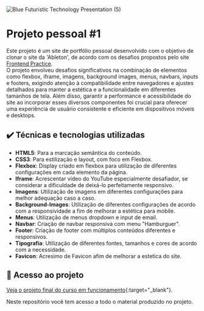 


![Blue Futuristic Technology Presentation (5)](https://github.com/lshv04/projetipessoal1/assets/169161949/ca412e0a-7595-427c-a55f-4428c6b07050)


# Projeto pessoal #1

Este projeto é um site de portfólio pessoal desenvolvido com o objetivo de clonar o site da 'Ableton', de acordo com os desafios propostos pelo site <a href="https://www.frontendpractice.com/projects/ableton" target="_blank">Frontend Practice</a>.  
O projeto envolveu desafios significativos na combinação de elementos como flexbox, iframe, imagens, background images, menus, navbars, inputs e footers, exigindo atenção à compatibilidade entre navegadores e ajustes detalhados para manter a estética e a funcionalidade em diferentes tamanhos de tela. Além disso, garantir a performance e acessibilidade do site ao incorporar esses diversos componentes foi crucial para oferecer uma experiência de usuário consistente e eficiente em dispositivos móveis e desktops.

## ✔️ Técnicas e tecnologias utilizadas
- **HTML5**: Para a marcação semântica do conteúdo.  
- **CSS3**: Para estilização e layout, com foco em Flexbox.  
- **Flexbox**: Display criado em flexbox para utilização de diferentes configurações em cada elemento da página.  
- **Iframe**: Acrescentar vídeo do YouTube especialmente desafiador, se considerar a dificuldade de deixá-lo perfeitamente responsivo.  
- **Imagens**: Utilização de imagens em diferentes configurações para melhor adequação caso a caso.  
- **Background-Images**: Utilização de diferentes configurações de acordo com a responsividade a fim de melhorar a estética para mobile.  
- **Menus**: Utilização de menus dropdown e input de email.  
- **Navbar**: Criação de navbar responsiva com menu "Hamburguer".  
- **Footer**: Criação de footer com múltiplos conteúdos diferentes e responsivos.  
- **Tipografia**: Utilização de diferentes fontes, tamanhos e cores de acordo com a necessidade.
- **Favicon**: Acresimo de Favicon afim de melhorar a estetica do site.

  

## 📁 Acesso ao projeto  

[Veja o projeto final do curso em funcionamento](https://lshv04.github.io/projetipessoal1/){:target="_blank"}.

Neste repositório você tem acesso a todo o material produzido no projeto.


